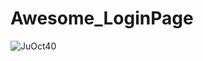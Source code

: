 # Awesome_LoginPage

![JuOct40](https://user-images.githubusercontent.com/112694631/222767837-532db8cc-eec9-435e-ae87-82c587bd6d7b.jpg)
